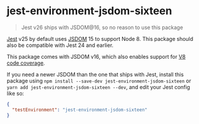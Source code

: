 # jest-environment-jsdom-sixteen

> Jest v26 ships with JSDOM@16, so no reason to use this package

[Jest](https://jestjs.io) v25 by default uses [JSDOM](https://github.com/jsdom/jsdom) 15 to support Node 8. This package should also be compatible with Jest 24 and earlier.

This package comes with JSDOM v16, which also enables support for [V8 code coverage](https://jestjs.io/docs/configuration#coverageprovider-string).

If you need a newer JSDOM than the one that ships with Jest, install this package using `npm install --save-dev jest-environment-jsdom-sixteen` or `yarn add jest-environment-jsdom-sixteen --dev`, and edit your Jest config like so:

```json
{
  "testEnvironment": "jest-environment-jsdom-sixteen"
}
```
